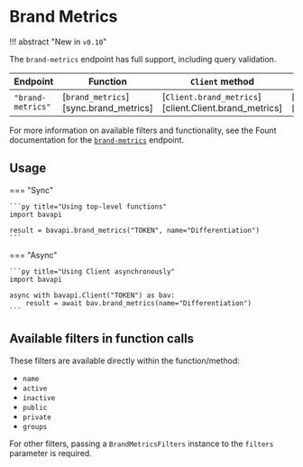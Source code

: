 # Brand Metrics

!!! abstract "New in `v0.10`"

The `brand-metrics` endpoint has full support, including query validation.

| Endpoint          | Function                              | `Client` method                                       | Filters class                                        |
| ----------------- | ------------------------------------- | ----------------------------------------------------- | ---------------------------------------------------- |
| `"brand-metrics"` | [`brand_metrics`][sync.brand_metrics] | [`Client.brand_metrics`][client.Client.brand_metrics] | [`BrandMetricsFilters`][filters.BrandMetricsFilters] |

For more information on available filters and functionality, see the Fount documentation for the [`brand-metrics`](https://developer.wppbav.com/docs/2.x/core-resources/brand-metrics) endpoint.

## Usage

=== "Sync"

    ```py title="Using top-level functions"
    import bavapi

    result = bavapi.brand_metrics("TOKEN", name="Differentiation")
    ```

=== "Async"

    ```py title="Using Client asynchronously"
    import bavapi

    async with bavapi.Client("TOKEN") as bav:
        result = await bav.brand_metrics(name="Differentiation")
    ```

## Available filters in function calls

These filters are available directly within the function/method:

- `name`
- `active`
- `inactive`
- `public`
- `private`
- `groups`

For other filters, passing a `BrandMetricsFilters` instance to the `filters` parameter is required.
